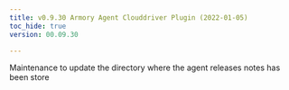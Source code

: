 ```yaml
---
title: v0.9.30 Armory Agent Clouddriver Plugin (2022-01-05)
toc_hide: true
version: 00.09.30

---
```


Maintenance to update the directory where the agent releases notes has been store
